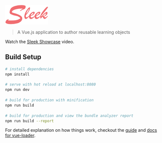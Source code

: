 ![Sleek](./src/assets/img/logo.png)

> A Vue.js application to author reusable learning objects

Watch the [Sleek Showcase](https://s3-ap-southeast-2.amazonaws.com/ashleymenhennett/Sleek+Showcase.mp4) video.

## Build Setup

``` bash
# install dependencies
npm install

# serve with hot reload at localhost:8080
npm run dev

# build for production with minification
npm run build

# build for production and view the bundle analyzer report
npm run build --report
```

For detailed explanation on how things work, checkout the [guide](http://vuejs-templates.github.io/webpack/) and [docs for vue-loader](http://vuejs.github.io/vue-loader).
